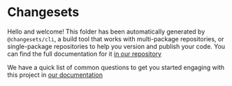 # Changesets

Hello and welcome! This folder has been automatically generated by `@changesets/cli`, a build tool that works
with multi-package repositories, or single-package repositories to help you version and publish your code. You can
find the full documentation for it [in our repository](https://github.com/changesets/changesets)

We have a quick list of common questions to get you started engaging with this project in
[our documentation](https://github.com/changesets/changesets/blob/main/docs/common-questions.md)